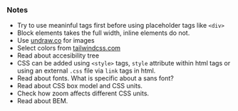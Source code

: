 ### Notes

- Try to use meaninful tags first before using placeholder tags like ```<div>```
- Block elements takes the full width, inline elements do not.
- Use [undraw.co](https://undraw.co) for images
- Select colors from [tailwindcss.com](https://tailwindcss.com)
- Read about accesibility tree
- CSS can be added using ```<style>``` tags, ```style``` attribute within html tags or using an external ```.css``` file via ```link``` tags in html.
- Read about fonts. What is specific about a sans font?
- Read about CSS box model and CSS units.
- Check how zoom affects different CSS units.
- Read about BEM.